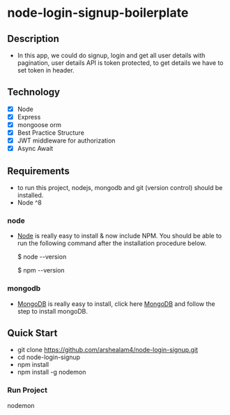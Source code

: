 # node-login-signup-boilerplate

## Description

* In this app, we could do signup, login and get all user details with pagination, user details API is token protected, to get details we have to set token in header. 

## Technology

- [x] Node
- [x] Express
- [x] mongoose orm
- [x] Best Practice Structure
- [x] JWT middleware for authorization
- [x] Async Await

## Requirements

* to run this project, nodejs, mongodb and git (version control) should be installed.
* Node ^8

### node

* [Node](http://nodejs.org/) is really easy to install & now include NPM. You should be able to run the following command after the installation procedure below.

  $ node --version
  
  $ npm --version

### mongodb

* [MongoDB](https://docs.mongodb.com/manual/installation/) is really easy to install, click here [MongoDB](https://docs.mongodb.com/manual/installation/) and follow the step to install mongoDB.

## Quick Start

* git clone https://github.com/arshealam4/node-login-signup.git
* cd node-login-signup
* npm install
* npm install -g nodemon

### Run Project 

nodemon
